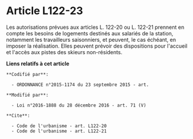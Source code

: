 # Article L122-23

Les autorisations prévues aux articles L. 122-20 ou L. 122-21 prennent en compte les besoins de logements destinés aux
salariés de la station, notamment les travailleurs saisonniers, et peuvent, le cas échéant, en imposer la réalisation. Elles
peuvent prévoir des dispositions pour l'accueil et l'accès aux pistes des skieurs non-résidents.

**Liens relatifs à cet article**

	**Codifié par**:

	  - ORDONNANCE n°2015-1174 du 23 septembre 2015 - art.

	**Modifié par**:

	  - Loi n°2016-1888 du 28 décembre 2016 - art. 71 (V)

	**Cite**:

	  - Code de l'urbanisme - art. L122-20
	  - Code de l'urbanisme - art. L122-21
